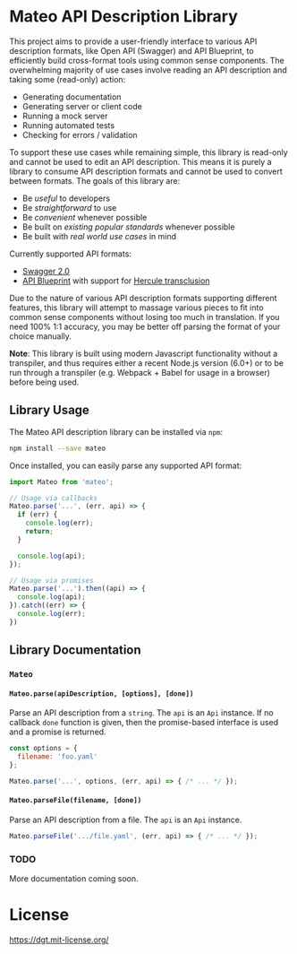 # Mateo API Description Library

This project aims to provide a user-friendly interface to various API description formats, like Open API (Swagger) and API Blueprint, to efficiently build cross-format tools using common sense components. The overwhelming majority of use cases involve reading an API description and taking some (read-only) action:

- Generating documentation
- Generating server or client code
- Running a mock server
- Running automated tests
- Checking for errors / validation

To support these use cases while remaining simple, this library is read-only and cannot be used to edit an API description. This means it is purely a library to consume API description formats and cannot be used to convert between formats. The goals of this library are:

- Be *useful* to developers
- Be *straightforward* to use
- Be *convenient* whenever possible
- Be built on *existing popular standards* whenever possible
- Be built with *real world use cases* in mind

Currently supported API formats:

* [Swagger 2.0](http://swagger.io/specification/)
* [API Blueprint](https://apiblueprint.org/) with support for [Hercule transclusion](https://github.com/jamesramsay/hercule)

Due to the nature of various API description formats supporting different features, this library will attempt to massage various pieces to fit into common sense components without losing too much in translation. If you need 100% 1:1 accuracy, you may be better off parsing the format of your choice manually.

**Note**: This library is built using modern Javascript functionality without a transpiler, and thus requires either a recent Node.js version (6.0+) or to be run through a transpiler (e.g. Webpack + Babel for usage in a browser) before being used.

## Library Usage

The Mateo API description library can be installed via `npm`:

```bash
npm install --save mateo
```

Once installed, you can easily parse any supported API format:

```js
import Mateo from 'mateo';

// Usage via callbacks
Mateo.parse('...', (err, api) => {
  if (err) {
    console.log(err);
    return;
  }

  console.log(api);
});

// Usage via promises
Mateo.parse('...').then((api) => {
  console.log(api);
}).catch((err) => {
  console.log(err);
})
```

## Library Documentation

### `Mateo`

#### `Mateo.parse(apiDescription, [options], [done])`

Parse an API description from a `string`. The `api` is an `Api` instance. If no callback `done` function is given, then the promise-based interface is used and a promise is returned.

```js
const options = {
  filename: 'foo.yaml'
};

Mateo.parse('...', options, (err, api) => { /* ... */ });
```

#### `Mateo.parseFile(filename, [done])`

Parse an API description from a file. The `api` is an `Api` instance.

```js
Mateo.parseFile('.../file.yaml', (err, api) => { /* ... */ });
```

### TODO

More documentation coming soon.

# License

https://dgt.mit-license.org/
